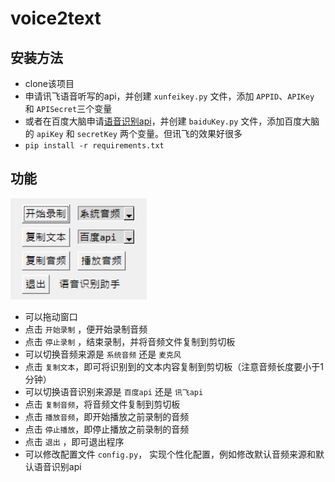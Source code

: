 # voice2text

## 安装方法

- clone该项目
- 申请讯飞语音听写的api，并创建 `xunfeikey.py` 文件，添加 `APPID`、`APIKey` 和 `APISecret`三个变量
- 或者在百度大脑申请[语音识别api](https://ai.baidu.com/tech/speech)，并创建 `baiduKey.py` 文件，添加百度大脑的 `apiKey` 和 `secretKey` 两个变量。但讯飞的效果好很多
- `pip install -r requirements.txt`

## 功能

![image-20220120202728974](assets/image-20220120202728974.png)

- 可以拖动窗口
- 点击 `开始录制` ，便开始录制音频
- 点击 `停止录制` ，结束录制，并将音频文件复制到剪切板
- 可以切换音频来源是 `系统音频` 还是 `麦克风`
- 点击 `复制文本`，即可将识别到的文本内容复制到剪切板（注意音频长度要小于1分钟）
- 可以切换语音识别来源是 `百度api` 还是 `讯飞api`
- 点击 `复制音频`，将音频文件复制到剪切板
- 点击 `播放音频`，即开始播放之前录制的音频
- 点击 `停止播放`，即停止播放之前录制的音频
- 点击 `退出` ，即可退出程序
- 可以修改配置文件 `config.py`， 实现个性化配置，例如修改默认音频来源和默认语音识别api